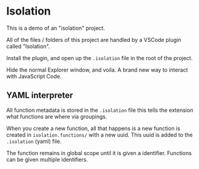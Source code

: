 # Isolation

This is a demo of an "isolation" project. 

All of the files / folders of this project are handled by a VSCode plugin called "Isolation".

Install the plugin, and open up the `.isolation` file in the root of the project. 

Hide the normal Explorer window, and voila. A brand new way to interact with JavaScript Code.

## YAML interpreter

All function metadata is stored in the `.isolation` file this tells the extension what functions are where via groupings.

When you create a new function, all that happens is a new function is created in `isolation.functions/` with a new uuid. This uuid is added to the `.isolation` (yaml) file.

The function remains in global scope until it is given a identifier. Functions can be given multiple identifiers.


